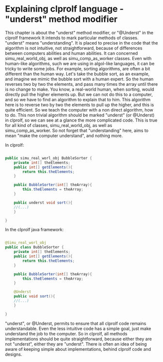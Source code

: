 # Explaining clprolf language - "underst" method modifier

This chapter is about the "underst" method modifier, or "@Underst" in the clprolf framework
It intends to mark particular methods of classes. "underst" means "understanding". It is placed to precise in the code that the algorithm is not intuitive, not straightforward, because of differences between computers abilities and human abilities. It can concerned simu_real_world_obj, as well as simu_comp_as_worker classes. Even with human-like algorithms, such we are using in algol-like languages, it can be tricky to write some jobs. For example, sorting algorithms, are often a bit different than the human way.
Let's take the bubble sort, as an example, and imagine we mimic the bubble sort with a human expert. So the human reverses two by two the elements, and pass many times the array until there is no change to make. You know, a real-world human, when sorting, would directly pull the higher elements up. But we can not do this to a computer, and so we have to find an algorithm to explain that to him. This algorithm here is to reverse two by two the elements to pull up the higher, and this is quite efficient. So we teach the computer with a non direct algorithm, how to do. This non trivial algorithm should be marked "underst" (or @Underst) in clprolf, so we can see at a glance the more complicated code. This is true for all kind of classes, simu_real_world_obj, as well as simu_comp_as_worker.
So not forget that "understanding" here, aims to mean "make the computer understand", and nothing more.

In clprolf:

```java

public simu_real_worl_obj BubbleSorter {
	private int[] theElements;
	public int[] getElements(){
		return this.theElements;
	}

	public BubbleSorter(int[] theArray){
		this.theElements = theArray;
	}

	public underst void sort(){
	//(...)
	}

}
```

In the clprolf java framework:

```java

@Simu_real_worl_obj
public class BubbleSorter {
	private int[] theElements;
	public int[] getElements(){
		return this.theElements;
	}

	public BubbleSorter(int[] theArray){
		this.theElements = theArray;
	}

	@Underst
	public void sort(){
	//(...)
	}

}
```

"underst", or @Underst, permits to ensure that all clprolf code remains understandable. Even the less intuitive code has a simple goal, just make understand the job to the computer. So in clprolf, all methods implementations should be quite straightforward, because either they are not "underst", either they are "underst".
There is often an idea of being aware of keeping simple about implementations, behind clprolf code and designs.